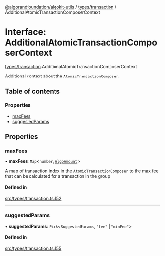 [@algorandfoundation/algokit-utils](../README.md) / [types/transaction](../modules/types_transaction.md) / AdditionalAtomicTransactionComposerContext

# Interface: AdditionalAtomicTransactionComposerContext

[types/transaction](../modules/types_transaction.md).AdditionalAtomicTransactionComposerContext

Additional context about the `AtomicTransactionComposer`.

## Table of contents

### Properties

- [maxFees](types_transaction.AdditionalAtomicTransactionComposerContext.md#maxfees)
- [suggestedParams](types_transaction.AdditionalAtomicTransactionComposerContext.md#suggestedparams)

## Properties

### maxFees

• **maxFees**: `Map`\<`number`, [`AlgoAmount`](../classes/types_amount.AlgoAmount.md)\>

A map of transaction index in the `AtomicTransactionComposer` to the max fee that can be calculated for a transaction in the group

#### Defined in

[src/types/transaction.ts:152](https://github.com/algorandfoundation/algokit-utils-ts/blob/main/src/types/transaction.ts#L152)

___

### suggestedParams

• **suggestedParams**: `Pick`\<`SuggestedParams`, ``"fee"`` \| ``"minFee"``\>

#### Defined in

[src/types/transaction.ts:155](https://github.com/algorandfoundation/algokit-utils-ts/blob/main/src/types/transaction.ts#L155)
